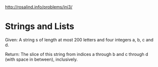 http://rosalind.info/problems/ini3/

# Strings and Lists

Given: A string s of length at most 200 letters and four integers a, b, c and d.

Return: The slice of this string from indices a through b and c through d
(with space in between), inclusively.

